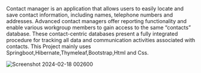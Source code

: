 Contact manager is an application that allows users to easily locate and save contact information, including names, telephone numbers and addresses. Advanced contact managers offer reporting functionality and enable various workgroup members to gain access to the same “contacts” database. These contact-centric databases present a fully integrated procedure for tracking all data and communication activities associated with contacts.
This Project mainly uses Springboot,Hibernate,Thymeleaf,Bootstrap,Html and Css.

![Screenshot 2024-02-18 002600](https://github.com/SHASHWAT83SINGH/SmartContactManager/assets/107342168/9d76e594-72f0-46ad-9b46-9f9786977ce6)
